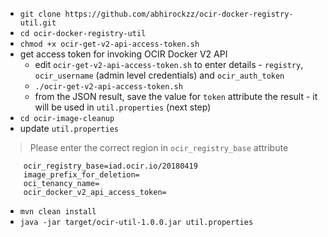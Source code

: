 - `git clone https://github.com/abhirockzz/ocir-docker-registry-util.git`
- `cd ocir-docker-registry-util`
- `chmod +x ocir-get-v2-api-access-token.sh`
- get access token for invoking OCIR Docker V2 API
	- edit `ocir-get-v2-api-access-token.sh` to enter details - `registry`, `ocir_username` (admin level credentials) and `ocir_auth_token`
	- `./ocir-get-v2-api-access-token.sh`
	- from the JSON result, save the value for `token` attribute the result - it will be used in `util.properties` (next step)
- `cd ocir-image-cleanup`
- update `util.properties`

> Please enter the correct region in `ocir_registry_base` attribute

		ocir_registry_base=iad.ocir.io/20180419
		image_prefix_for_deletion=
		oci_tenancy_name=
		ocir_docker_v2_api_access_token=

- `mvn clean install`
- `java -jar target/ocir-util-1.0.0.jar util.properties`

